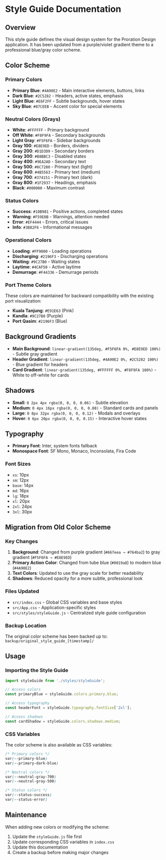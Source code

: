 # Style Guide Documentation

## Overview
This style guide defines the visual design system for the Proration Design application. It has been updated from a purple/violet gradient theme to a professional blue/gray color scheme.

## Color Scheme

### Primary Colors
- **Primary Blue**: `#4A90E2` - Main interactive elements, buttons, links
- **Dark Blue**: `#2C5282` - Headers, active states, emphasis
- **Light Blue**: `#E6F2FF` - Subtle backgrounds, hover states
- **Sky Blue**: `#87CEEB` - Accent color for special elements

### Neutral Colors (Grays)
- **White**: `#FFFFFF` - Primary background
- **Off White**: `#F8F9FA` - Secondary backgrounds
- **Light Gray**: `#F5F6FA` - Sidebar backgrounds
- **Gray 100**: `#E8E9ED` - Borders, dividers
- **Gray 200**: `#D1D3D9` - Secondary borders
- **Gray 300**: `#B8BBC3` - Disabled states
- **Gray 400**: `#9EA2AD` - Secondary text
- **Gray 500**: `#6C7280` - Primary text (light)
- **Gray 600**: `#4B5563` - Primary text (medium)
- **Gray 700**: `#374151` - Primary text (dark)
- **Gray 800**: `#1F2937` - Headings, emphasis
- **Black**: `#000000` - Maximum contrast

### Status Colors
- **Success**: `#10B981` - Positive actions, completed states
- **Warning**: `#F59E0B` - Warnings, attention needed
- **Error**: `#EF4444` - Errors, critical issues
- **Info**: `#3B82F6` - Informational messages

### Operational Colors
- **Loading**: `#FF9800` - Loading operations
- **Discharging**: `#2196F3` - Discharging operations
- **Waiting**: `#9C27B0` - Waiting states
- **Laytime**: `#4CAF50` - Active laytime
- **Demurrage**: `#F44336` - Demurrage periods

### Port Theme Colors
These colors are maintained for backward compatibility with the existing port visualization:
- **Kuala Tanjung**: `#E91E63` (Pink)
- **Kandla**: `#9C27B0` (Purple)
- **Port Qasim**: `#2196F3` (Blue)

## Background Gradients
- **Main Background**: `linear-gradient(135deg, #F5F6FA 0%, #E8E9ED 100%)` - Subtle gray gradient
- **Header Gradient**: `linear-gradient(135deg, #4A90E2 0%, #2C5282 100%)` - Blue gradient for headers
- **Card Gradient**: `linear-gradient(135deg, #FFFFFF 0%, #F8F9FA 100%)` - White to off-white for cards

## Shadows
- **Small**: `0 2px 4px rgba(0, 0, 0, 0.06)` - Subtle elevation
- **Medium**: `0 4px 16px rgba(0, 0, 0, 0.08)` - Standard cards and panels
- **Large**: `0 8px 32px rgba(0, 0, 0, 0.12)` - Modals and overlays
- **Hover**: `0 6px 20px rgba(0, 0, 0, 0.15)` - Interactive hover states

## Typography
- **Primary Font**: Inter, system fonts fallback
- **Monospace Font**: SF Mono, Monaco, Inconsolata, Fira Code

### Font Sizes
- `xs`: 10px
- `sm`: 12px
- `base`: 14px
- `md`: 16px
- `lg`: 18px
- `xl`: 20px
- `2xl`: 24px
- `3xl`: 30px

## Migration from Old Color Scheme

### Key Changes
1. **Background**: Changed from purple gradient (`#667eea → #764ba2`) to gray gradient (`#F5F6FA → #E8E9ED`)
2. **Primary Action Color**: Changed from tube blue (`#0019a8`) to modern blue (`#4A90E2`)
3. **Text Colors**: Updated to use the gray scale for better readability
4. **Shadows**: Reduced opacity for a more subtle, professional look

### Files Updated
- `src/index.css` - Global CSS variables and base styles
- `src/App.css` - Application-specific styles
- `src/styles/styleGuide.js` - Centralized style guide configuration

### Backup Location
The original color scheme has been backed up to: `backup/original_style_guide_[timestamp]/`

## Usage

### Importing the Style Guide
```javascript
import styleGuide from './styles/styleGuide';

// Access colors
const primaryBlue = styleGuide.colors.primary.blue;

// Access typography
const headerFont = styleGuide.typography.fontSize['2xl'];

// Access shadows
const cardShadow = styleGuide.colors.shadows.medium;
```

### CSS Variables
The color scheme is also available as CSS variables:
```css
/* Primary colors */
var(--primary-blue)
var(--primary-dark-blue)

/* Neutral colors */
var(--neutral-gray-700)
var(--neutral-gray-500)

/* Status colors */
var(--status-success)
var(--status-error)
```

## Maintenance
When adding new colors or modifying the scheme:
1. Update the `styleGuide.js` file first
2. Update corresponding CSS variables in `index.css`
3. Update this documentation
4. Create a backup before making major changes 